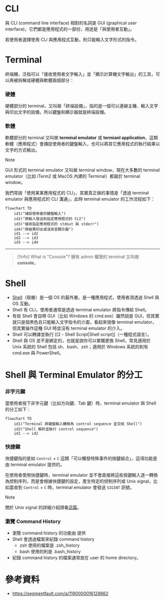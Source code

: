 # CLI

與 CLI (command line interface) 相對的名詞是 GUI (graphical user interface)，它們都是應用程式的一部份，用途是「與使用者互動」。

若使用者選擇使用 CLI 與應用程式互動，則只能輸入文字形式的指令。 

# Terminal

終端機，泛指可以「接收使用者文字輸入」並「顯示計算機文字輸出」的工具，可以再被拆解成硬體與軟體兩個部分：

### 硬體

硬體部分的 terminal，又叫做「終端設備」，指的是一個可以連線主機、輸入文字與印出文字的設備，所以鍵盤和顯示器就是終端設備。

### 軟體

軟體部分的 terminal 又叫做 **terminal emulator** 或 **termianl application**，這類軟體（應用程式）會捕捉使用者的鍵盤輸入，也可以將其它應用程式的執行結果以文字的方式輸出。

>[!Note]
>GUI 形式的 terminal emulator 又叫做 terminal window，現在大多數的 terminal emulator（比如 iTerm2 或 MacOS 內建的 Terminal）都屬於 terminal window。

我們常說「使用某某應用程式的 CLI」，其實真正做的事情是「透過 terminal emulator 與應用程式的 CLI 溝通」，此時 terminal emulator 的工作流程如下：

```mermaid
flowchart TD
    id1("捕捉使用者的鍵盤輸入")
    id2("將輸入發送到指定應用程式的 CLI")
    id3("接收指定應用程式的 stdout 與 stderr")
    id4("將結果印出或渲染至顯示器")
    id1 --> id2
    id2 --> id3
    id3 --> id4
```

---

>[!Info] What is "Console"?
>擁有 admin 權限的 terminal 又叫做 **console**。

# Shell

- [Shell](</Operating System/Shell/1 - Introduction.md>)（殼層）是一個 OS 的最外層，是一種應用程式，使用者須透過 Shell 與 OS 互動。
- Shell 有 CLI，使用者通常是透過 terminal emulator 將指令傳給 Shell。
- 有些 Shell 會自帶 GUI（比如 Windows 的 cmd.exe）雖然說是 GUI，但其實就只是個黑色且只能輸入文字指令的介面，看起來很像 terminal emulator，但其實操作這種 GUI 時並沒有 terminal emulator 的介入。
- Shell 可以轉譯並執行 [[2 - Shell Script|Shell script]]（一種程式語言）。
- Shell 與 OS 並不是綁定的，也就是說你可以單獨更換 Shell，常見適用於 Unix 系統的 Shell 包括 sh、bash、zsh；適用於 Windows 系統的則有 cmd.exe 與 PowerShell。

# Shell 與 Terminal Emulator 的分工

### 非字元鍵

當使用者按下非字元鍵（比如方向鍵、Tab 鍵）時，terminal emulator 與 Shell 的分工如下：

```mermaid
flowchart TD
    id1("Terminal 將鍵盤輸入轉換為 control sequence 並交給 Shell")
    id2("Shell 解析並執行 control sequence")
    id1 --> id2
```

### 快捷鍵

快捷鍵指的是如 `Control` + `C` 這類「可以觸發特殊事件的按鍵組合」，這項功能是由 terminal emulator 提供的。

在使用者使用快捷鍵時，terminal emulator 並不會直接將這些按鍵輸入逐一轉換為控制序列，而是會根據快捷鍵的設定，產生特定的控制序列或 Unix signal，比如當收到  `Control` + `C` 時，terminal emulator 會發送 `SIGINT` 訊號。

>[!Note]
>關於 Unix signal 的詳細介紹請看[這篇](</Operating System/Unix Signal & IPC.md>)。

### 瀏覽 Command History

- 瀏覽 command history 的功能由  提供
- Shell 會透過檔案來紀錄 command history
    - zsh 使用的檔案是 .zsh_history
    - bash 使用的則是 .bash_history
- 紀錄 command history 的檔案通常放在 user 的 home directory。

# 參考資料

- <https://segmentfault.com/a/1190000016129862>
